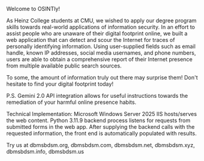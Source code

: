 Welcome to OSINTly!

As Heinz College students at CMU, we wished to apply our degree program skills towards real-world applications of information security.
In an effort to assist people who are unaware of their digital footprint online, we built a web application that can detect and scour the Internet for traces of personally identifying information.
Using user-supplied fields such as email handle, known IP addresses, social media usernames, and phone numbers, users are able to obtain a comprehensive report of their Internet presence from multiple available public search sources.

To some, the amount of information truly out there may surprise them! Don't hesitate to find your digital footprint today!

P.S. Gemini 2.0 API integration allows for useful instructions towards the remediation of your harmful online presence habits.

Technical Implementation:
Microsoft Windows Server 2025 IIS hosts/serves the web content.
Python 3.11.9 backend process listens for requests from submitted forms in the web app.
After supplying the backend calls with the requested information, the front end is automatically populated with results.

Try us at dbmsbdsm.org, dbmsbdsm.com, dbmsbdsm.net, dbmsbdsm.xyz, dbmsbdsm.info, dbmsbdsm.us
